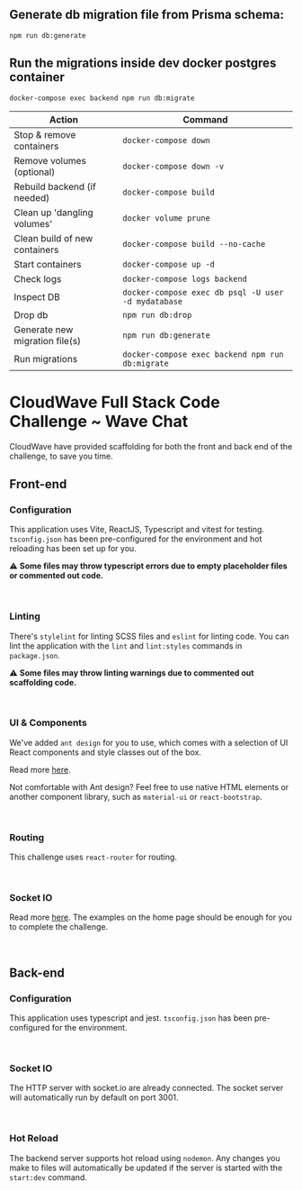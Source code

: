 ## Generate db migration file from Prisma schema:
```npm run db:generate```

## Run the migrations inside dev docker postgres container 
```docker-compose exec backend npm run db:migrate```

| Action | Command |
|--------|---------|
| Stop & remove containers | `docker-compose down` |
| Remove volumes (optional) | `docker-compose down -v` |
| Rebuild backend (if needed) | `docker-compose build` |
| Clean up 'dangling volumes' | `docker volume prune`|
| Clean build of new containers |`docker-compose build --no-cache`|
| Start containers | `docker-compose up -d` |
| Check logs | `docker-compose logs backend` |
| Inspect DB | `docker-compose exec db psql -U user -d mydatabase` |
| Drop db| `npm run db:drop`|
| Generate new migration file(s) | `npm run db:generate`|
| Run migrations | `docker-compose exec backend npm run db:migrate`|

# CloudWave Full Stack Code Challenge ~ Wave Chat
CloudWave have provided scaffolding for both the front and back end of the challenge, to save you time.

## Front-end

### Configuration
This application uses Vite, ReactJS, Typescript and vitest for testing. `tsconfig.json` has been pre-configured for the environment and hot reloading has been set up for you.

⚠️ **Some files may throw typescript errors due to empty placeholder files or commented out code.**

&nbsp;
### Linting
There's `stylelint` for linting SCSS files and `eslint` for linting code. You can lint the application with the `lint` and `lint:styles` commands in `package.json`.

⚠️ **Some files may throw linting warnings due to commented out scaffolding code.**

&nbsp;
### UI & Components
We've added `ant design` for you to use, which comes with a selection of UI React components and style classes out of the box.

Read more [here](https://ant.design/).

Not comfortable with Ant design? Feel free to use native HTML elements or another component library, such as `material-ui` or `react-bootstrap`.

&nbsp;
### Routing
This challenge uses `react-router` for routing.

&nbsp;
### Socket IO
Read more [here](https://socket.io/). The examples on the home page should be enough for you to complete the challenge.

&nbsp;
## Back-end

### Configuration
This application uses typescript and jest. `tsconfig.json` has been pre-configured for the environment.

&nbsp;
### Socket IO
The HTTP server with socket.io are already connected. The socket server will automatically run by default on port 3001.

&nbsp;
### Hot Reload
The backend server supports hot reload using `nodemon`. Any changes you make to files will automatically be updated if the server is started with the `start:dev` command.
